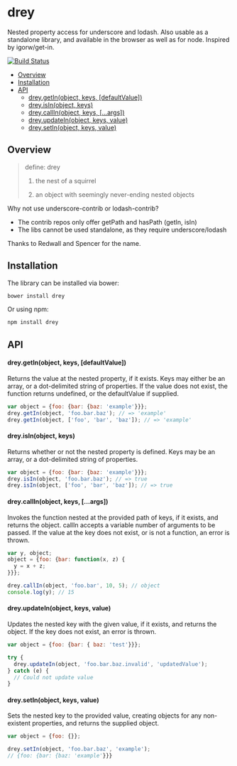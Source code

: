 # drey

Nested property access for underscore and lodash. Also usable as a standalone
library, and available in the browser as well as for node. Inspired by igorw/get-in.

[![Build Status](https://travis-ci.org/danielstjules/drey.svg?branch=master)](https://travis-ci.org/danielstjules/drey)

* [Overview](#overview)
* [Installation](#installation)
* [API](#api)
  * [drey.getIn(object, keys, \[defaultValue\])](#dreygetinobject-object-keys-defaultValue)
  * [drey.isIn(object, keys)](#dreyisinobject-object-keys)
  * [drey.callIn(object, keys, \[...args\])](#dreycallinobject-object-keys-args)
  * [drey.updateIn(object, keys, value)](#dreyupdateinobject-object-keys-value)
  * [drey.setIn(object, keys, value)](#dreysetinobject-object-keys-value)

## Overview

> define: drey
>
> 1. the nest of a squirrel
>
> 2. an object with seemingly never-ending nested objects

Why not use underscore-contrib or lodash-contrib?

* The contrib repos only offer getPath and hasPath (getIn, isIn)
* The libs cannot be used standalone, as they require underscore/lodash

Thanks to Redwall and Spencer for the name.

## Installation

The library can be installed via bower:

``` bash
bower install drey
```

Or using npm:

``` bash
npm install drey
```

## API

#### drey.getIn(object, keys, \[defaultValue\])

Returns the value at the nested property, if it exists. Keys may either be
an array, or a dot-delimited string of properties. If the value does not
exist, the function returns undefined, or the defaultValue if supplied.

``` javascript
var object = {foo: {bar: {baz: 'example'}}};
drey.getIn(object, 'foo.bar.baz'); // => 'example'
drey.getIn(object, ['foo', 'bar', 'baz']); // => 'example'
```

#### drey.isIn(object, keys)

Returns whether or not the nested property is defined. Keys may be an
array, or a dot-delimited string of properties.

``` javascript
var object = {foo: {bar: {baz: 'example'}}};
drey.isIn(object, 'foo.bar.baz'); // => true
drey.isIn(object, ['foo', 'bar', 'baz']); // => true
```

#### drey.callIn(object, keys, \[...args\])

Invokes the function nested at the provided path of keys, if it exists,
and returns the object. callIn accepts a variable number of arguments to
be passed. If the value at the key does not exist, or is not a function,
an error is thrown.

``` javascript
var y, object;
object = {foo: {bar: function(x, z) {
  y = x + z;
}}};

drey.callIn(object, 'foo.bar', 10, 5); // object
console.log(y); // 15
```

#### drey.updateIn(object, keys, value)

Updates the nested key with the given value, if it exists, and returns the
object. If the key does not exist, an error is thrown.

``` javascript
var object = {foo: {bar: { baz: 'test'}}};

try {
  drey.updateIn(object, 'foo.bar.baz.invalid', 'updatedValue');
} catch (e) {
  // Could not update value
}
```

#### drey.setIn(object, keys, value)

Sets the nested key to the provided value, creating objects for any
non-existent properties, and returns the supplied object.

``` javascript
var object = {foo: {}};

drey.setIn(object, 'foo.bar.baz', 'example');
// {foo: {bar: {baz: 'example'}}}
```